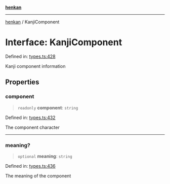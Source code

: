 [**henkan**](../README.md)

***

[henkan](../README.md) / KanjiComponent

# Interface: KanjiComponent

Defined in: [types.ts:428](https://github.com/Ronokof/Henkan/blob/2ebb5bac1977f3a31819e77efebc48d02b0a7059/src/types.ts#L428)

Kanji component information

## Properties

### component

> `readonly` **component**: `string`

Defined in: [types.ts:432](https://github.com/Ronokof/Henkan/blob/2ebb5bac1977f3a31819e77efebc48d02b0a7059/src/types.ts#L432)

The component character

***

### meaning?

> `optional` **meaning**: `string`

Defined in: [types.ts:436](https://github.com/Ronokof/Henkan/blob/2ebb5bac1977f3a31819e77efebc48d02b0a7059/src/types.ts#L436)

The meaning of the component
